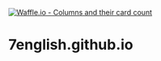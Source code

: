 [![Waffle.io - Columns and their card count](https://badge.waffle.io/7english/7english.github.io.png?columns=all)](https://waffle.io/7english/7english.github.io?utm_source=badge)
# 7english.github.io